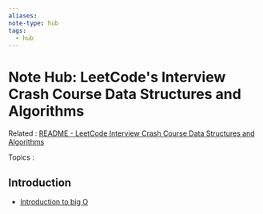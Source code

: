 ```yaml
---
aliases:
note-type: hub
tags:
  - hub
---
```


# Note Hub: LeetCode's Interview Crash Course Data Structures and Algorithms

Related : [README - LeetCode Interview Crash Course Data Structures and Algorithms](README.md)

Topics :

## Introduction

- [Introduction to big O](Introduction%20to%20big%20O.md)
